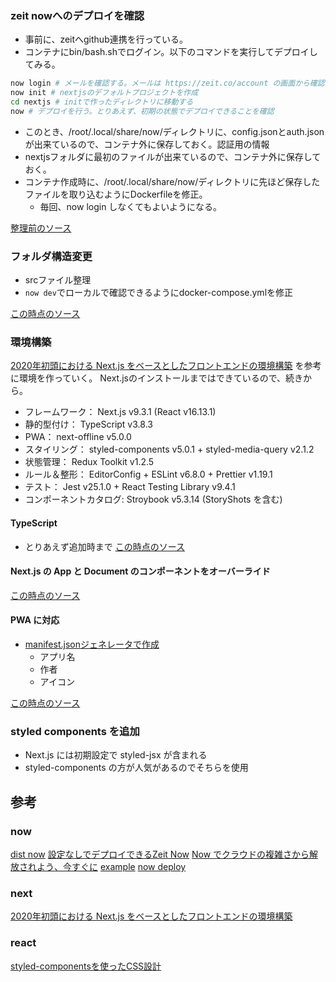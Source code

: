 ### zeit nowへのデプロイを確認
* 事前に、zeitへgithub連携を行っている。
* コンテナにbin/bash.shでログイン。以下のコマンドを実行してデプロイしてみる。

```bash
now login # メールを確認する。メールは https://zeit.co/account の画面から確認可能
now init # nextjsのデフォルトプロジェクトを作成
cd nextjs # initで作ったディレクトリに移動する
now # デプロイを行う。とりあえず、初期の状態でデプロイできることを確認
```

* このとき、/root/.local/share/now/ディレクトリに、config.jsonとauth.jsonが出来ているので、コンテナ外に保存しておく。認証用の情報
* nextjsフォルダに最初のファイルが出来ているので、コンテナ外に保存しておく。
* コンテナ作成時に、/root/.local/share/now/ディレクトリに先ほど保存したファイルを取り込むようにDockerfileを修正。
  * 毎回、now login しなくてもよいようになる。

[整理前のソース](https://github.com/hibohiboo/develop/tree/11d6d6ee33cdaac6687fc32217ad40386dceb9e8/tutorial/lesson/react-my-examples/next/)

### フォルダ構造変更
* srcファイル整理
* `now dev`でローカルで確認できるようにdocker-compose.ymlを修正

[この時点のソース](https://github.com/hibohiboo/develop/tree/fa5d3cce8b733e7ee3ec89a48c3a265f712c4881/tutorial/lesson/react-my-examples/next/)

### 環境構築
[2020年初頭における Next.js をベースとしたフロントエンドの環境構築][*1] を参考に環境を作っていく。
Next.jsのインストールまではできているので、続きから。

* フレームワーク： Next.js v9.3.1 (React v16.13.1)
* 静的型付け： TypeScript v3.8.3
* PWA： next-offline v5.0.0
* スタイリング： styled-components v5.0.1 + styled-media-query v2.1.2
* 状態管理： Redux Toolkit v1.2.5
* ルール＆整形： EditorConfig + ESLint v6.8.0 + Prettier v1.19.1
* テスト： Jest v25.1.0 + React Testing Library v9.4.1
* コンポーネントカタログ: Stroybook v5.3.14 (StoryShots を含む)

#### TypeScript
* とりあえず追加時まで
[この時点のソース](https://github.com/hibohiboo/develop/tree/894afc97b8b27e1a24f9e561146438278956ce39/tutorial/lesson/react-my-examples/next/)

#### Next.js の App と Document のコンポーネントをオーバーライド
[この時点のソース](https://github.com/hibohiboo/develop/tree/339f325f65d4403882c5d20dfeea681d60e4bd42/tutorial/lesson/react-my-examples/next/)

####  PWA に対応
* [manifest.jsonジェネレータで作成](https://app-manifest.firebaseapp.com/)
  * アプリ名
  * 作者
  * アイコン

[この時点のソース](https://github.com/hibohiboo/develop/tree/db933aaf900b43049da8dee38cd812b2a353c8e6/tutorial/lesson/react-my-examples/next/)

### styled components を追加
* Next.js には初期設定で styled-jsx が含まれる
* styled-components の方が人気があるのでそちらを使用


## 参考
### now
[dist now](https://zeit.co/onboarding)
[設定なしでデプロイできるZeit Now](https://dev.classmethod.jp/server-side/serverless/zero-configuration-zeit-now/)
[Now でクラウドの複雑さから解放されよう、今すぐに](https://qiita.com/aggre/items/f0cb9f8b8e8c54768e50)
[example](https://github.com/zeit/now/tree/master/examples/nextjs)
[now deploy](https://zeit.co/docs/v2/platform/deployments#now-cli)
### next
[2020年初頭における Next.js をベースとしたフロントエンドの環境構築][*1]

[*1]:https://qiita.com/syuji-higa/items/931e44046c17f53b432b

### react
[styled-componentsを使ったCSS設計](https://qiita.com/taneba/items/4547830b461d11a69a20)